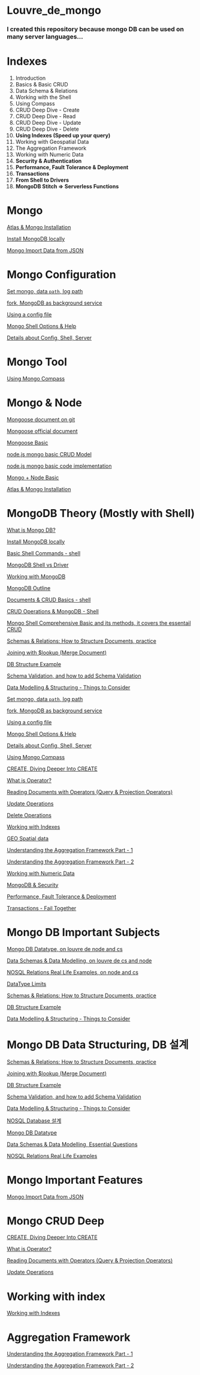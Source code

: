 # Louvre_de_mongo

### I created this repository because mongo DB can be used on many server languages...

# Indexes

1. Introduction
2. Basics & Basic CRUD
3. Data Schema & Relations
4. Working with the Shell
5. Using Compass 
6. CRUD Deep Dive - Create 
7. CRUD Deep Dive - Read
8. CRUD Deep Dive - Update
9. CRUD Deep Dive - Delete
10. **Using Indexes (Speed up your query)**
11. Working with Geospatial Data
12. The Aggregation Framework
13. Working with Numeric Data
14. **Security & Authentication**
15. **Performance, Fault Tolerance & Deployment**
16. **Transactions**
17. **From Shell to Drivers**
18. **MongoDB Stitch ⇒ Serverless Functions**

# Mongo

[Atlas & Mongo Installation ](https://www.notion.so/Atlas-Mongo-Installation-c3dc01a0b736479ea1813dded6d233cb)

[Install MongoDB locally](https://www.notion.so/Install-MongoDB-locally-0767c3f9d3d74f1592455ddbdc946502)

[Mongo Import Data from JSON](https://www.notion.so/Mongo-Import-Data-from-JSON-804d1c67612a439db27c1bf440f4f61e)

# Mongo Configuration

[Set mongo, data `path`, log path](https://www.notion.so/Set-mongo-data-path-log-path-6f1068b3c19f4603bc033834f6cc51d7)

[fork, MongoDB as background service](https://www.notion.so/fork-MongoDB-as-background-service-352e819904964de0965bbdf975c32751)

[Using a config file](https://www.notion.so/Using-a-config-file-a4f596608d3445bda9b37ac71df712ff)

[Mongo Shell Options & Help](https://www.notion.so/Mongo-Shell-Options-Help-c5163d7cbdb34ebe8cc5ea3e83dc05ad)

[Details about Config, Shell, Server](https://www.notion.so/Details-about-Config-Shell-Server-53794bb17f8a4aa0812b2a9dfcba8551)

# Mongo Tool

[Using Mongo Compass](https://www.notion.so/Using-Mongo-Compass-5a366727096b4eda8d29cc3b672c9f20)

# Mongo & Node

[Mongoose document on git](https://github.com/Automattic/mongoose)

[Mongoose official document](https://mongoosejs.com/docs/guide.html)

[Mongoose Basic](https://www.notion.so/Mongoose-Basic-57f5dc7086ba43b09bf1ebca42341d0b)

[node.js mongo basic CRUD Model](https://www.notion.so/node-js-mongo-basic-CRUD-Model-4739afde1f9b48a6b7e6ca439b1f9762)

[node.js mongo basic code implementation](https://www.notion.so/node-js-mongo-basic-code-implementation-575fc9a096c24b3e90d87e98222e2e84)

[Mongo + Node Basic ](https://www.notion.so/Mongo-Node-Basic-1bf5c3753b1441b3a9ce4b770bad84e6)

[Atlas & Mongo Installation ](https://www.notion.so/Atlas-Mongo-Installation-c3dc01a0b736479ea1813dded6d233cb)


# MongoDB Theory (Mostly with Shell)

[What is Mongo DB?](https://www.notion.so/What-is-Mongo-DB-8640491284bb42b7925c2d5fb885a558)

[Install MongoDB locally](https://www.notion.so/Install-MongoDB-locally-0767c3f9d3d74f1592455ddbdc946502)

[Basic Shell Commands - shell](https://www.notion.so/Basic-Shell-Commands-shell-d16705cc81f644608cfe83e55b946ce0)

[MongoDB Shell vs Driver](https://www.notion.so/MongoDB-Shell-vs-Driver-5aeda8285713499fb108ab7b756e80fa)

[Working with MongoDB](https://www.notion.so/Working-with-MongoDB-028faadc7d054f4686f0aa5e531d6c6e)

[MongoDB Outline](https://www.notion.so/MongoDB-Outline-9eacaaefce1e4565ba980d0a26c95986)

[Documents & CRUD Basics - shell](https://www.notion.so/Documents-CRUD-Basics-shell-8f4ba0ec52004182a35610d47a0698ea)

[CRUD Operations & MongoDB - Shell](https://www.notion.so/CRUD-Operations-MongoDB-Shell-61b345cb2c9743eca509f4a5cf2aae6b)

[Mongo Shell Comprehensive Basic and its methods, it covers the essentail CRUD](https://www.notion.so/Mongo-Shell-Comprehensive-Basic-and-its-methods-it-covers-the-essentail-CRUD-f22e061ab5034e96a715c51054b499cf)

[Schemas & Relations: How to Structure Documents, practice](https://www.notion.so/Schemas-Relations-How-to-Structure-Documents-practice-2bdb11d084fa4a6cbdb14f31e7c98e77)

[Joining with $lookup (Merge Document)](https://www.notion.so/Joining-with-lookup-Merge-Document-9f012a890dcf4816a90fec5d19af1802)

[DB Structure Example](https://www.notion.so/DB-Structure-Example-760ed53ca8224e938ea3310675514614)

[Schema Validation, and how to add Schema Validation ](https://www.notion.so/Schema-Validation-and-how-to-add-Schema-Validation-c082a29b4bcb4467af1a0ffd22edadb5)

[Data Modelling & Structuring - Things to Consider ](https://www.notion.so/Data-Modelling-Structuring-Things-to-Consider-f7e06160bb374c52adeeb333d3a2b285)

[Set mongo, data `path`, log path](https://www.notion.so/Set-mongo-data-path-log-path-6f1068b3c19f4603bc033834f6cc51d7)

[fork, MongoDB as background service](https://www.notion.so/fork-MongoDB-as-background-service-352e819904964de0965bbdf975c32751)

[Using a config file](https://www.notion.so/Using-a-config-file-a4f596608d3445bda9b37ac71df712ff)

[Mongo Shell Options & Help](https://www.notion.so/Mongo-Shell-Options-Help-c5163d7cbdb34ebe8cc5ea3e83dc05ad)

[Details about Config, Shell, Server](https://www.notion.so/Details-about-Config-Shell-Server-53794bb17f8a4aa0812b2a9dfcba8551)

[Using Mongo Compass](https://www.notion.so/Using-Mongo-Compass-5a366727096b4eda8d29cc3b672c9f20)

[CREATE, Diving Deeper Into CREATE](https://www.notion.so/CREATE-Diving-Deeper-Into-CREATE-a605e329d30c4d91b45ddd26b5321c8a)

[What is Operator?](https://www.notion.so/What-is-Operator-c59ffc2366504b3e978604bb1a63938b)

[Reading Documents with Operators (Query & Projection Operators)](https://www.notion.so/Reading-Documents-with-Operators-Query-Projection-Operators-1f85864a56b24132b8bdd820c06f2324)

[Update Operations](https://www.notion.so/Update-Operations-b2b7b4c6c78d4805a080d49682cd2447)

[Delete Operations](https://www.notion.so/Delete-Operations-c829f9e765a641f19645e9f964a683ef)

[Working with Indexes](https://www.notion.so/Working-with-Indexes-784560350e5e40308f34b8180ebd7236)

[GEO Spatial data](https://www.notion.so/GEO-Spatial-data-e33bdd6943034ddd94e5fc3d105498c2)

[Understanding the Aggregation Framework Part - 1](https://www.notion.so/Understanding-the-Aggregation-Framework-Part-1-b301bb8c31ea49f28e7280dbc9dd98f7)

[Understanding the Aggregation Framework Part - 2](https://www.notion.so/Understanding-the-Aggregation-Framework-Part-2-9182a25318144caa90f6bbb67d985ac3)

[Working with Numeric Data](https://www.notion.so/Working-with-Numeric-Data-7c66aec02cc6474e980075a9562a1dee)

[MongoDB & Security](https://www.notion.so/MongoDB-Security-a6ad20a0b2fe4885a4f59b84a3bd1f26)

[Performance, Fault Tolerance & Deployment](https://www.notion.so/Performance-Fault-Tolerance-Deployment-296d288edeef4fccbc88703a6b64f18b)

[Transactions - Fail Together](https://www.notion.so/Transactions-Fail-Together-c57742da1f564fadb880f772b8f72f64)


# Mongo DB Important Subjects

[Mongo DB Datatype, on louvre de node and cs](https://www.notion.so/Mongo-DB-Datatype-on-louvre-de-node-and-cs-2aa7c1c577074b79af7e71c3dddd1f9d)

[Data Schemas & Data Modelling, on louvre de cs and node](https://www.notion.so/Data-Schemas-Data-Modelling-on-louvre-de-cs-and-node-b63268ef850b4d37baf89dff59d1f988)

[NOSQL Relations Real Life Examples, on node and cs](https://www.notion.so/NOSQL-Relations-Real-Life-Examples-on-node-and-cs-18c080c29ffb4d75a53a53f6f513a7df)

[DataType Limits](https://www.notion.so/DataType-Limits-77a6543c842f402ba6bfbf0317340997)

[Schemas & Relations: How to Structure Documents, practice](https://www.notion.so/Schemas-Relations-How-to-Structure-Documents-practice-2bdb11d084fa4a6cbdb14f31e7c98e77)

[DB Structure Example](https://www.notion.so/DB-Structure-Example-760ed53ca8224e938ea3310675514614)

[Data Modelling & Structuring - Things to Consider ](https://www.notion.so/Data-Modelling-Structuring-Things-to-Consider-f7e06160bb374c52adeeb333d3a2b285)

# Mongo DB Data Structuring, DB 설계

[Schemas & Relations: How to Structure Documents, practice](https://www.notion.so/Schemas-Relations-How-to-Structure-Documents-practice-2bdb11d084fa4a6cbdb14f31e7c98e77)

[Joining with $lookup (Merge Document)](https://www.notion.so/Joining-with-lookup-Merge-Document-9f012a890dcf4816a90fec5d19af1802)

[DB Structure Example](https://www.notion.so/DB-Structure-Example-760ed53ca8224e938ea3310675514614)

[Schema Validation, and how to add Schema Validation ](https://www.notion.so/Schema-Validation-and-how-to-add-Schema-Validation-c082a29b4bcb4467af1a0ffd22edadb5)

[Data Modelling & Structuring - Things to Consider ](https://www.notion.so/Data-Modelling-Structuring-Things-to-Consider-f7e06160bb374c52adeeb333d3a2b285)

[NOSQL Database 설계](https://www.notion.so/NOSQL-Database-0f14ecd4a8bf444aa0bdb0c4b22cdda7)

[Mongo DB Datatype](https://www.notion.so/Mongo-DB-Datatype-49fa984a60ff4214bdb62c0d36e0ca24)

[Data Schemas & Data Modelling, Essential Questions](https://www.notion.so/Data-Schemas-Data-Modelling-Essential-Questions-295465dd4c184df7aaa1ba5a04ccc5da)

[NOSQL Relations Real Life Examples](https://www.notion.so/NOSQL-Relations-Real-Life-Examples-20bbe25e58fb48cf9e3049c7a5c351a3)

# Mongo Important Features

[Mongo Import Data from JSON](https://www.notion.so/Mongo-Import-Data-from-JSON-804d1c67612a439db27c1bf440f4f61e)

# Mongo CRUD Deep

[CREATE, Diving Deeper Into CREATE](https://www.notion.so/CREATE-Diving-Deeper-Into-CREATE-a605e329d30c4d91b45ddd26b5321c8a)

[What is Operator?](https://www.notion.so/What-is-Operator-c59ffc2366504b3e978604bb1a63938b)

[Reading Documents with Operators (Query & Projection Operators)](https://www.notion.so/Reading-Documents-with-Operators-Query-Projection-Operators-1f85864a56b24132b8bdd820c06f2324)

[Update Operations](https://www.notion.so/Update-Operations-b2b7b4c6c78d4805a080d49682cd2447)

# Working with index

[Working with Indexes](https://www.notion.so/Working-with-Indexes-784560350e5e40308f34b8180ebd7236)

# Aggregation Framework

[Understanding the Aggregation Framework Part - 1](https://www.notion.so/Understanding-the-Aggregation-Framework-Part-1-b301bb8c31ea49f28e7280dbc9dd98f7)

[Understanding the Aggregation Framework Part - 2](https://www.notion.so/Understanding-the-Aggregation-Framework-Part-2-9182a25318144caa90f6bbb67d985ac3)